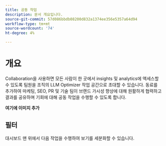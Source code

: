 ```yaml
---
title: 공동 작업
description: 문서 개요입니다.
source-git-commit: 57d086bbdb08200d832a1374ee356e5357a64d94
workflow-type: tm+mt
source-wordcount: '74'
ht-degree: 4%

---
```



# 개요

Collaboration을 사용하면 모든 사람이 한 곳에서 insights 및 analytics에 액세스할 수 있도록 팀원을 조직의 LLM Optimizer 작업 공간으로 초대할 수 있습니다. 동료를 추가하여 마케팅, SEO, PR 및 기술 팀이 브랜드 가시성 향상에 대해 원활하게 협력하고 결과를 공유하며 기회에 대해 공동 작업을 수행할 수 있도록 합니다.

**여기에 이미지 추가**

## 필터

대시보드 맨 위에서 다음 작업을 수행하여 보기를 세분화할 수 있습니다.
